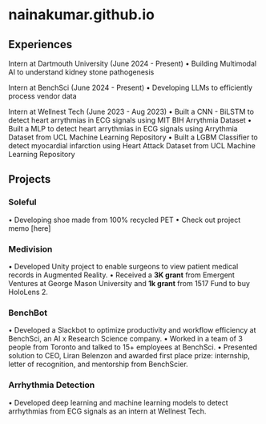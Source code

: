 # nainakumar.github.io

## Experiences
Intern at Dartmouth University (June 2024 - Present)
• Building Multimodal AI to understand kidney stone pathogenesis

Intern at BenchSci (June 2024 - Present)
• Developing LLMs to efficiently process vendor data

Intern at Wellnest Tech (June 2023 - Aug 2023)
• Built a CNN - BiLSTM to detect heart arrythmias in ECG signals using MIT BIH Arrythmia Dataset 
• Built a MLP to detect heart arrythmias in ECG signals using Arrythmia Dataset from UCL Machine Learning Repository 
• Built a LGBM Classifier to detect myocardial infarction using Heart Attack Dataset from UCL Machine Learning Repository

## Projects

### Soleful
• Developing shoe made from 100% recycled PET 
• Check out project memo [here]

[1]: https://polarized-peripheral-90c.notion.site/Preventing-Foot-Disease-Through-High-Quality-Affordable-Footwear-in-Ethiopia-ce7a1f811c0447b2a80c9e44448a970f  "here"

### Medivision 
• Developed Unity project to enable surgeons to view patient medical records in Augmented Reality. 
• Received a **3K grant** from Emergent Ventures at George Mason University and **1k grant** from 1517 Fund to buy HoloLens 2.

### BenchBot 
• Developed a Slackbot to optimize productivity and workflow efficiency at BenchSci, an AI x Research Science company. 
• Worked in a team of 3 people from Toronto and talked to 15+ employees at BenchSci.
• Presented solution to CEO, Liran Belenzon and awarded first place prize: internship, letter of recognition, and mentorship from BenchScier.

### Arrhythmia Detection
• Developed deep learning and machine learning models to detect arrhythmias from ECG signals as an intern at Wellnest Tech.


